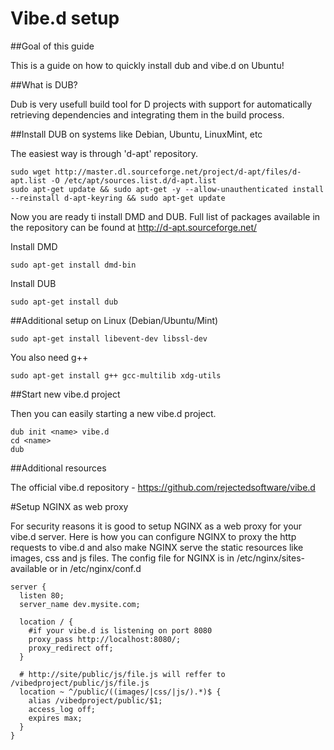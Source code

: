 Vibe.d setup
==========

##Goal of this guide


This is a guide on how to quickly install dub and vibe.d on Ubuntu!

##What is DUB?

  Dub is very usefull build tool for D projects with support for automatically retrieving dependencies and integrating them in the build process. 
  
##Install DUB on systems like Debian, Ubuntu, LinuxMint, etc

  The easiest way is through 'd-apt' repository.
  
  ```Linux
  sudo wget http://master.dl.sourceforge.net/project/d-apt/files/d-apt.list -O /etc/apt/sources.list.d/d-apt.list
  sudo apt-get update && sudo apt-get -y --allow-unauthenticated install --reinstall d-apt-keyring && sudo apt-get update
  ```
  
  Now you are ready ti install DMD and DUB. Full list of packages available in the repository can be found at http://d-apt.sourceforge.net/
  
  Install DMD
  ```Linux
  sudo apt-get install dmd-bin
  ```
  Install DUB
  ```Linux
  sudo apt-get install dub
  ```

##Additional setup on Linux (Debian/Ubuntu/Mint)
  
  ```Linux
  sudo apt-get install libevent-dev libssl-dev
  ```
  
  You also need g++
  
  ```Linux
  sudo apt-get install g++ gcc-multilib xdg-utils
  ```
  
##Start new vibe.d project
  
Then you can easily starting a new vibe.d project.
  
  ```Linux
  dub init <name> vibe.d
  cd <name>
  dub
  ```

##Additional resources

The official vibe.d repository - https://github.com/rejectedsoftware/vibe.d

#Setup NGINX as web proxy

  For security reasons it is good to setup NGINX as a web proxy for your vibe.d server. Here is how you can configure NGINX to proxy the http requests to vibe.d and also make NGINX serve the static resources like images, css and js files. The config file for NGINX is in /etc/nginx/sites-available or in /etc/nginx/conf.d
  
    server {
      listen 80;
      server_name dev.mysite.com;

      location / {
        #if your vibe.d is listening on port 8080
        proxy_pass http://localhost:8080/;
        proxy_redirect off;
      }
      
      # http://site/public/js/file.js will reffer to /vibedproject/public/js/file.js
      location ~ ^/public/((images/|css/|js/).*)$ {
        alias /vibedproject/public/$1;
        access_log off;
        expires max;
      }
    }

  
  

